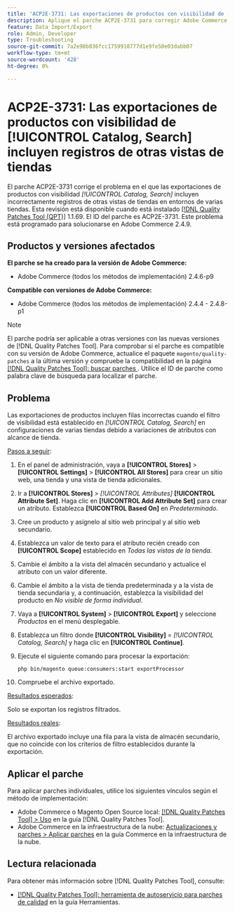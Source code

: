 ```yaml
---
title: 'ACP2E-3731: Las exportaciones de productos con visibilidad de [!UICONTROL Catalog, Search] incluyen registros de otras vistas de tiendas'
description: Aplique el parche ACP2E-3731 para corregir Adobe Commerce donde las exportaciones de productos con el filtro de visibilidad establecido en [!UICONTROL Catalog, Search] incluyen filas incorrectas en configuraciones de varias tiendas debido a variaciones de atributos con alcance de tienda.
feature: Data Import/Export
role: Admin, Developer
type: Troubleshooting
source-git-commit: 7a2e98b836fcc1759910777d1e9fe50e03dabb07
workflow-type: tm+mt
source-wordcount: '428'
ht-degree: 0%

---
```



# ACP2E-3731: Las exportaciones de productos con visibilidad de [!UICONTROL Catalog, Search] incluyen registros de otras vistas de tiendas

El parche ACP2E-3731 corrige el problema en el que las exportaciones de productos con visibilidad *[!UICONTROL Catalog, Search]* incluyen incorrectamente registros de otras vistas de tiendas en entornos de varias tiendas. Esta revisión está disponible cuando está instalado [[!DNL Quality Patches Tool (QPT)]](/help/tools/quality-patches-tool/quality-patches-tool-to-self-serve-quality-patches.md) 1.1.69. El ID del parche es ACP2E-3731. Este problema está programado para solucionarse en Adobe Commerce 2.4.9.

## Productos y versiones afectados

**El parche se ha creado para la versión de Adobe Commerce:**

* Adobe Commerce (todos los métodos de implementación) 2.4.6-p9

**Compatible con versiones de Adobe Commerce:**

* Adobe Commerce (todos los métodos de implementación) 2.4.4 - 2.4.8-p1

>[!NOTE]
>
>El parche podría ser aplicable a otras versiones con las nuevas versiones de [!DNL Quality Patches Tool]. Para comprobar si el parche es compatible con su versión de Adobe Commerce, actualice el paquete `magento/quality-patches` a la última versión y compruebe la compatibilidad en la página [[!DNL Quality Patches Tool]: buscar parches &#x200B;](https://experienceleague.adobe.com/tools/commerce-quality-patches/index.html?lang=es). Utilice el ID de parche como palabra clave de búsqueda para localizar el parche.

## Problema

Las exportaciones de productos incluyen filas incorrectas cuando el filtro de visibilidad está establecido en *[!UICONTROL Catalog, Search]* en configuraciones de varias tiendas debido a variaciones de atributos con alcance de tienda.

<u>Pasos a seguir</u>:

1. En el panel de administración, vaya a **[!UICONTROL Stores]** > **[!UICONTROL Settings]** > **[!UICONTROL All Stores]** para crear un sitio web, una tienda y una vista de tienda adicionales.
1. Ir a **[!UICONTROL Stores]** > *[!UICONTROL Attributes]* **[!UICONTROL Attribute Set]**. Haga clic en **[!UICONTROL Add Attribute Set]** para crear un atributo. Establezca **[!UICONTROL Based On]** en *Predeterminado*.
1. Cree un producto y asígnelo al sitio web principal y al sitio web secundario.
1. Establezca un valor de texto para el atributo recién creado con **[!UICONTROL Scope]** establecido en *Todas las vistas de la tienda*.
1. Cambie el ámbito a la vista del almacén secundario y actualice el atributo con un valor diferente.
1. Cambie el ámbito a la vista de tienda predeterminada y a la vista de tienda secundaria y, a continuación, establezca la visibilidad del producto en *No visible de forma individual*.
1. Vaya a **[!UICONTROL System]** > **[!UICONTROL Export]** y seleccione *Productos* en el menú desplegable.
1. Establezca un filtro donde **[!UICONTROL Visibility]** = *[!UICONTROL Catalog, Search]* y haga clic en **[!UICONTROL Continue]**.
1. Ejecute el siguiente comando para procesar la exportación:

   ```
   php bin/magento queue:consumers:start exportProcessor
   ```

1. Compruebe el archivo exportado.

<u>Resultados esperados</u>:

Solo se exportan los registros filtrados.

<u>Resultados reales</u>:

El archivo exportado incluye una fila para la vista de almacén secundario, que no coincide con los criterios de filtro establecidos durante la exportación.

## Aplicar el parche

Para aplicar parches individuales, utilice los siguientes vínculos según el método de implementación:

* Adobe Commerce o Magento Open Source local: [[!DNL Quality Patches Tool] > Uso](/help/tools/quality-patches-tool/usage.md) en la guía [!DNL Quality Patches Tool].
* Adobe Commerce en la infraestructura de la nube: [Actualizaciones y parches > Aplicar parches](https://experienceleague.adobe.com/docs/commerce-cloud-service/user-guide/develop/upgrade/apply-patches.html?lang=es) en la guía Commerce en la infraestructura de la nube.

## Lectura relacionada

Para obtener más información sobre [!DNL Quality Patches Tool], consulte:

* [[!DNL Quality Patches Tool]: herramienta de autoservicio para parches de calidad](/help/tools/quality-patches-tool/quality-patches-tool-to-self-serve-quality-patches.md) en la guía Herramientas.
